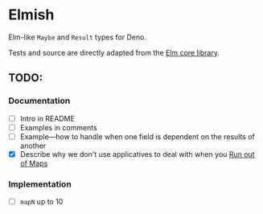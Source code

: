 # Elmish

Elm-like `Maybe` and `Result` types for Deno.

Tests and source are directly adapted from the [Elm core library](https://package.elm-lang.org/packages/elm/core/latest/).



## TODO:
### Documentation
- [ ] Intro in README
- [ ] Examples in comments
- [ ] Example—how to handle when one field is dependent on the results of another
- [x] Describe why we don't use applicatives to deal with when you [Run out of Maps](https://thoughtbot.com/blog/running-out-of-maps)

### Implementation
- [ ] `mapN` up to 10
